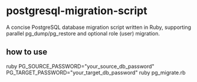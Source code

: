 # postgresql-migration-script
A concise PostgreSQL database migration script written in Ruby, supporting parallel pg_dump/pg_restore and optional role (user) migration.
## how to use
ruby PG_SOURCE_PASSWORD="your_source_db_password" PG_TARGET_PASSWORD="your_target_db_password" ruby pg_migrate.rb

